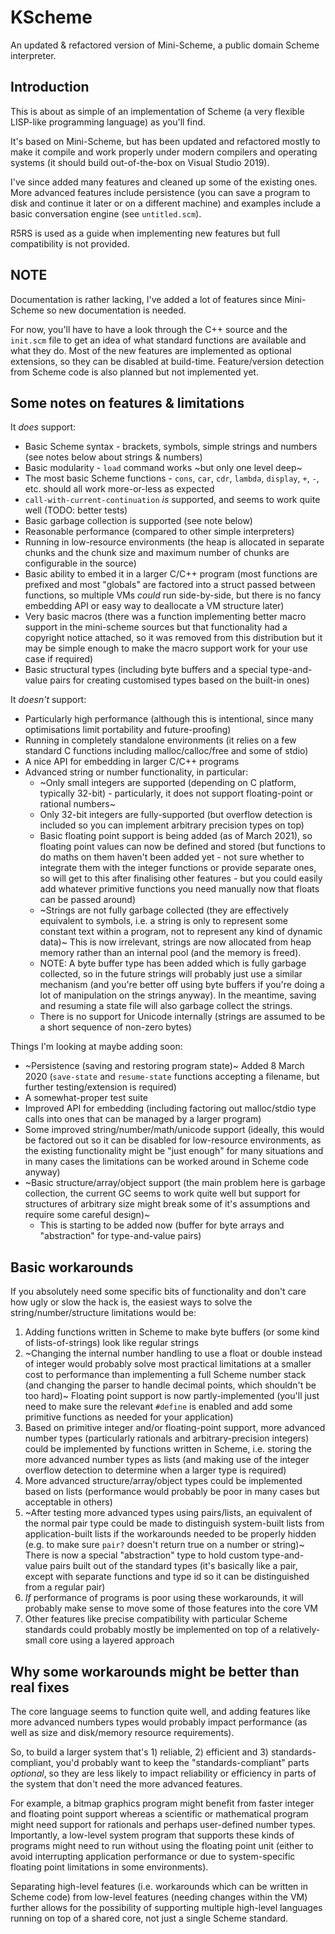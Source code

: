 # KScheme
An updated & refactored version of Mini-Scheme, a public domain Scheme interpreter.

## Introduction

This is about as simple of an implementation of Scheme (a very flexible LISP-like programming language) as you'll find.

It's based on Mini-Scheme, but has been updated and refactored mostly to make it compile and work properly under modern compilers and operating systems (it should build out-of-the-box on Visual Studio 2019).

I've since added many features and cleaned up some of the existing ones. More advanced features include persistence (you can save a program to disk and continue it later or on a different machine) and examples include a basic conversation engine (see `untitled.scm`).

R5RS is used as a guide when implementing new features but full compatibility is not provided.

## NOTE

Documentation is rather lacking, I've added a lot of features since Mini-Scheme so new documentation is needed.

For now, you'll have to have a look through the C++ source and the `init.scm` file to get an idea of what standard functions are available and what they do. Most of the new features are implemented as optional extensions, so they can be disabled at build-time. Feature/version detection from Scheme code is also planned but not implemented yet.

## Some notes on features & limitations

It _does_ support:

 * Basic Scheme syntax - brackets, symbols, simple strings and numbers (see notes below about strings & numbers)
 * Basic modularity - `load` command works ~but only one level deep~
 * The most basic Scheme functions - `cons`, `car`, `cdr`, `lambda`, `display`, `+`, `-`, etc. should all work more-or-less as expected
 * `call-with-current-continuation` _is_ supported, and seems to work quite well (TODO: better tests)
 * Basic garbage collection is supported (see note below)
 * Reasonable performance (compared to other simple interpreters)
 * Running in low-resource environments (the heap is allocated in separate chunks and the chunk size and maximum number of chunks are configurable in the source)
 * Basic ability to embed it in a larger C/C++ program (most functions are prefixed and most "globals" are factored into a struct passed between functions, so multiple VMs _could_ run side-by-side, but there is no fancy embedding API or easy way to deallocate a VM structure later)
 * Very basic macros (there was a function implementing better macro support in the mini-scheme sources but that functionality had a copyright notice attached, so it was removed from this distribution but it may be simple enough to make the macro support work for your use case if required)
 * Basic structural types (including byte buffers and a special type-and-value pairs for creating customised types based on the built-in ones)

It _doesn't_ support:

 * Particularly high performance (although this is intentional, since many optimisations limit portability and future-proofing)
 * Running in completely standalone environments (it relies on a few standard C functions including malloc/calloc/free and some of stdio)
 * A nice API for embedding in larger C/C++ programs
 * Advanced string or number functionality, in particular:
    * ~Only small integers are supported (depending on C platform, typically 32-bit) - particularly, it does not support floating-point or rational numbers~
    * Only 32-bit integers are fully-supported (but overflow detection is included so you can implement arbitrary precision types on top)
    * Basic floating point support is being added (as of March 2021), so floating point values can now be defined and stored (but functions to do maths on them haven't been added yet - not sure whether to integrate them with the integer functions or provide separate ones, so will get to this after finalising other features - but you could easily add whatever primitive functions you need manually now that floats can be passed around)
    * ~Strings are not fully garbage collected (they are effectively equivalent to symbols, i.e. a string is only to represent some constant text within a program, not to represent any kind of dynamic data)~ This is now irrelevant, strings are now allocated from heap memory rather than an internal pool (and the memory is freed).
    * NOTE: A byte buffer type has been added which is fully garbage collected, so in the future strings will probably just use a similar mechanism (and you're better off using byte buffers if you're doing a lot of manipulation on the strings anyway). In the meantime, saving and resuming a state file will also garbage collect the strings.
    * There is no support for Unicode internally (strings are assumed to be a short sequence of non-zero bytes)

Things I'm looking at maybe adding soon:

 * ~Persistence (saving and restoring program state)~ Added 8 March 2020 (`save-state` and `resume-state` functions accepting a filename, but further testing/extension is required)
 * A somewhat-proper test suite
 * Improved API for embedding (including factoring out malloc/stdio type calls into ones that can be managed by a larger program)
 * Some improved string/number/math/unicode support (ideally, this would be factored out so it can be disabled for low-resource environments, as the existing functionality might be "just enough" for many situations and in many cases the limitations can be worked around in Scheme code anyway)
 * ~Basic structure/array/object support (the main problem here is garbage collection, the current GC seems to work quite well but support for structures of arbitrary size might break some of it's assumptions and require some careful design)~
     - This is starting to be added now (buffer for byte arrays and "abstraction" for type-and-value pairs)

## Basic workarounds

If you absolutely need some specific bits of functionality and don't care how ugly or slow the hack is, the easiest ways to solve the string/number/structure limitations would be:

1. Adding functions written in Scheme to make byte buffers (or some kind of lists-of-strings) look like regular strings
2. ~Changing the internal number handling to use a float or double instead of integer would probably solve most practical limitations at a smaller cost to performance than implementing a full Scheme number stack (and changing the parser to handle decimal points, which shouldn't be too hard)~ Floating point support is now partly-implemented (you'll just need to make sure the relevant `#define` is enabled and add some primitive functions as needed for your application)
3. Based on primitive integer and/or floating-point support, more advanced number types (particularly rationals and arbitrary-precision integers) could be implemented by functions written in Scheme, i.e. storing the more advanced number types as lists (and making use of the integer overflow detection to determine when a larger type is required)
4. More advanced structure/array/object types could be implemented based on lists (performance would probably be poor in many cases but acceptable in others)
5. ~After testing more advanced types using pairs/lists, an equivalent of the normal pair type could be made to distinguish system-built lists from application-built lists if the workarounds needed to be properly hidden (e.g. to make sure `pair?` doesn't return true on a number or string)~ There is now a special "abstraction" type to hold custom type-and-value pairs built out of the standard types (it's basically like a pair, except with separate functions and type id so it can be distinguished from a regular pair)
6. _If_ performance of programs is poor using these workarounds, it will probably make sense to move some of those features into the core VM
7. Other features like precise compatibility with particular Scheme standards could probably mostly be implemented on top of a relatively-small core using a layered approach

## Why some workarounds might be better than real fixes

The core language seems to function quite well, and adding features like more advanced numbers types would probably impact performance (as well as size and disk/memory resource requirements).

So, to build a larger system that's 1) reliable, 2) efficient and 3) standards-compliant, you'd probably want to keep the "standards-compliant" parts _optional_, so they are less likely to impact reliability or efficiency in parts of the system that don't need the more advanced features.

For example, a bitmap graphics program might benefit from faster integer and floating point support whereas a scientific or mathematical program might need support for rationals and perhaps user-defined number types. Importantly, a low-level system program that supports these kinds of programs might need to run without using the floating point unit (either to avoid interrupting application performance or due to system-specific floating point limitations in some environments).

Separating high-level features (i.e. workarounds which can be written in Scheme code) from low-level features (needing changes within the VM) further allows for the possibility of supporting multiple high-level languages running on top of a shared core, not just a single Scheme standard.
